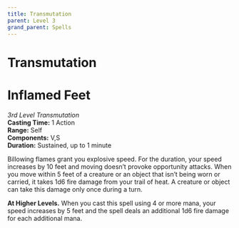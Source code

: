 ```yaml
---
title: Transmutation
parent: Level 3
grand_parent: Spells
---
```


# Transmutation

# Inflamed Feet
*3rd Level Transmutation*<br>
**Casting Time:** 1 Action<br>
**Range:** Self<br>
**Components:** V,S<br>
**Duration:** Sustained, up to 1 minute
 
Billowing flames grant you explosive speed. For the duration, your speed increases by 10 feet and moving doesn’t provoke opportunity attacks. When you move within 5 feet of a creature or an object that isn’t being worn or carried, it takes 1d6 fire damage from your trail of heat. A creature or object can take this damage only once during a turn.

**At Higher Levels.** When you cast this spell using 4 or more mana, your speed increases by 5 feet and the spell deals an additional 1d6 fire damage for each additional mana.

